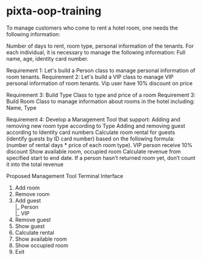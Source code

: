 # pixta-oop-training
To manage customers who come to rent a hotel room, one needs the following information: 

Number of days to rent, room type, personal information of the tenants.
For each individual, it is necessary to manage the following information: Full name, age, identity card number.

Requirement 1: Let's build a Person class to manage personal information of room tenants.
Requirement 2: Let's build a VIP class to manage VIP personal information of room tenants. Vip user have 10% discount on price

Requirement 3: Build Type Class to type and price of a room
Requirement 3: Build Room Class to manage information about rooms in the hotel including: Name, Type	


Requirement 4: Develop a Management Tool that support:
Adding and removing new room type according to Type
Adding and removing guest according to Identity card numbers
Calculate room rental for guests (identify guests by ID card number) based on the following formula: (number of rental days * price of each room type). VIP person receive 10% discount
Show available room, occupied room
Calculate revenue from specified start to end date. If a person hasn’t returned room yet, don’t count it into the total revenue

Proposed Management Tool Terminal Interface
1. Add room
2. Remove room
3. Add guest\
  |_ Person\
  |_ VIP
4. Remove guest
5. Show guest
6. Calculate rental
7. Show available room
8. Show occupied room
9. Exit
